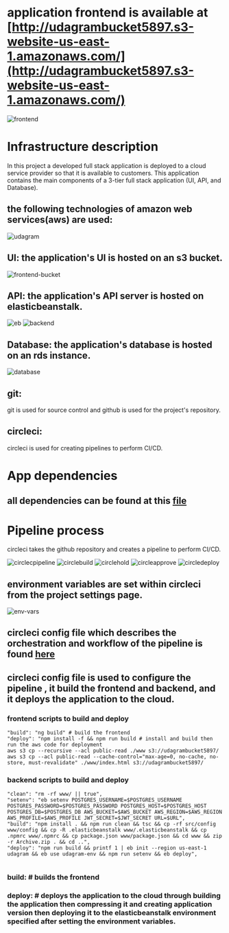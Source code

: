 

# application frontend is available at [http://udagrambucket5897.s3-website-us-east-1.amazonaws.com/](http://udagrambucket5897.s3-website-us-east-1.amazonaws.com/)

![frontend](frontend.png)
# Infrastructure description
In this project a developed full stack application is deployed to a cloud service provider so that it is available to customers. This application contains the main components of a 3-tier full stack application (UI, API, and Database).

## the following technologies of amazon web services(aws) are used:

![udagram](udagram-api-hosting.png)


## UI: the application's UI is hosted on an s3 bucket.
![frontend-bucket](AWS-s3-frontend-bucket.png)

## API: the application's API server is hosted on elasticbeanstalk.
![eb](AWS-elasticbeanstalk.png)
![backend](backend.png)
## Database: the application's database is hosted on an rds instance.
![database](AWS-rds-postgress-database.png)

## git:
git is used for source control and github is used for the project's repository.
## circleci:
circleci is used for creating pipelines to perform CI/CD.

# App dependencies
## all dependencies can be found at this [file](../README.md) 



# Pipeline process
circleci takes the github repository and creates a pipeline to perform CI/CD.

![circlecpipeline](circleci-project-pipeline.png)
![circlebuild](circleci-build.png)
![circlehold](circleci-hold.png)
![circleapprove](circleci-approve.png)
![circledeploy](circleci-deploy-stage.png)

## environment variables are set within circleci from the project settings page.
![env-vars](project-environment-variables.png)

## circleci config file which describes the orchestration and workflow of the pipeline is found [here](../.circleci\config.yml)
  

 ## circleci config file is used to configure the pipeline , it build the frontend and backend, and it deploys the application to the cloud.

### frontend scripts to build and deploy
```
"build": "ng build" # build the frontend
"deploy": "npm install -f && npm run build # install and build then run the aws code for deployment
aws s3 cp --recursive --acl public-read ./www s3://udagrambucket5897/
aws s3 cp --acl public-read --cache-control="max-age=0, no-cache, no-store, must-revalidate" ./www/index.html s3://udagrambucket5897/
```
### backend scripts to build and deploy
```
"clean": "rm -rf www/ || true",
"setenv": "eb setenv POSTGRES_USERNAME=$POSTGRES_USERNAME  POSTGRES_PASSWORD=$POSTGRES_PASSWORD POSTGRES_HOST=$POSTGRES_HOST POSTGRES_DB=$POSTGRES_DB AWS_BUCKET=$AWS_BUCKET AWS_REGION=$AWS_REGION AWS_PROFILE=$AWS_PROFILE JWT_SECRET=$JWT_SECRET URL=$URL",
"build": "npm install . && npm run clean && tsc && cp -rf src/config www/config && cp -R .elasticbeanstalk www/.elasticbeanstalk && cp .npmrc www/.npmrc && cp package.json www/package.json && cd www && zip -r Archive.zip . && cd ..",
"deploy": "npm run build && printf 1 | eb init --region us-east-1 udagram && eb use udagram-env && npm run setenv && eb deploy",
    
```
### build: # builds the frontend
### deploy: # deploys the application to the cloud through building the application then compressing it and creating application version then deploying it to the elasticbeanstalk environment specified after setting the environment variables.
